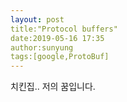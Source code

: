 ```yaml
---
layout: post
title:"Protocol buffers"
date:2019-05-16 17:35
author:sunyung
tags:[google,ProtoBuf]
---
```


치킨집.. 저의 꿈입니다.
